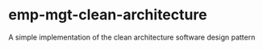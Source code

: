 # emp-mgt-clean-architecture
A simple implementation of the clean architecture software design pattern
